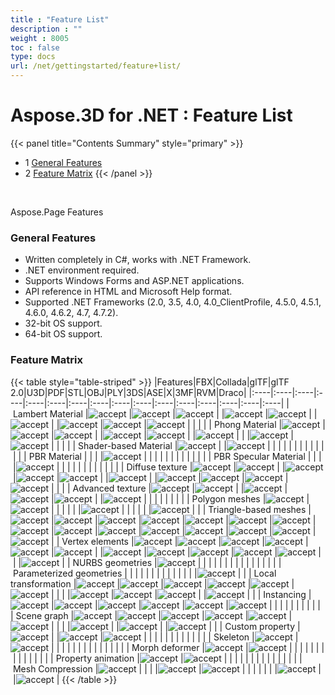 ```yaml
---
title : "Feature List" 
description : "" 
weight : 8005 
toc : false
type: docs
url: /net/gettingstarted/feature+list/
---
```


# Aspose.3D for .NET : Feature List


{{< panel title="Contents Summary" style="primary" >}}
*   1 [General Features](#general-features)
*   2 [Feature Matrix](#feature-matrix)
{{< /panel >}}
 

 

Aspose.Page Features

### General Features

*   Written completely in C#, works with .NET Framework.
*   .NET environment required.
*   Supports Windows Forms and ASP.NET applications.
*   API reference in HTML and Microsoft Help format.
*   Supported .NET Frameworks (2.0, 3.5, 4.0, 4.0\_ClientProfile, 4.5.0, 4.5.1, 4.6.0, 4.6.2, 4.7, 4.7.2).
*   32-bit OS support.
*   64-bit OS support.

### Feature Matrix

{{< table style="table-striped" >}}
|Features|FBX|Collada|glTF|glTF 2.0|U3D|PDF|STL|OBJ|PLY|3DS|ASE|X|3MF|RVM|Draco|
|:----|:----|:----|:----|:----|:----|:----|:----|:----|:----|:----|:----|:----|:----|:----|:----|
| Lambert Material |![accept](https://wiki.nanjing.dynabic.com/resources/icons/silk/accept.png) |![accept](https://wiki.nanjing.dynabic.com/resources/icons/silk/accept.png) |![accept](https://wiki.nanjing.dynabic.com/resources/icons/silk/accept.png) | |![accept](https://wiki.nanjing.dynabic.com/resources/icons/silk/accept.png) |![accept](https://wiki.nanjing.dynabic.com/resources/icons/silk/accept.png) | |![accept](https://wiki.nanjing.dynabic.com/resources/icons/silk/accept.png) | |![accept](https://wiki.nanjing.dynabic.com/resources/icons/silk/accept.png) |![accept](https://wiki.nanjing.dynabic.com/resources/icons/silk/accept.png) |![accept](https://wiki.nanjing.dynabic.com/resources/icons/silk/accept.png) | | | |
| Phong Material |![accept](https://wiki.nanjing.dynabic.com/resources/icons/silk/accept.png) |![accept](https://wiki.nanjing.dynabic.com/resources/icons/silk/accept.png) |![accept](https://wiki.nanjing.dynabic.com/resources/icons/silk/accept.png) | |![accept](https://wiki.nanjing.dynabic.com/resources/icons/silk/accept.png) |![accept](https://wiki.nanjing.dynabic.com/resources/icons/silk/accept.png) | |![accept](https://wiki.nanjing.dynabic.com/resources/icons/silk/accept.png) | | |![accept](https://wiki.nanjing.dynabic.com/resources/icons/silk/accept.png) |![accept](https://wiki.nanjing.dynabic.com/resources/icons/silk/accept.png) | | | |
| Shader-based Material |![accept](https://wiki.nanjing.dynabic.com/resources/icons/silk/accept.png) | |![accept](https://wiki.nanjing.dynabic.com/resources/icons/silk/accept.png) | | | | | | | | | | | | |
| PBR Material | | | |![accept](https://wiki.nanjing.dynabic.com/resources/icons/silk/accept.png) | | | | | | | | | | | |
| PBR Specular Material | | | |![accept](https://wiki.nanjing.dynabic.com/resources/icons/silk/accept.png) | | | | | | | | | | | |
| Diffuse texture |![accept](https://wiki.nanjing.dynabic.com/resources/icons/silk/accept.png) |![accept](https://wiki.nanjing.dynabic.com/resources/icons/silk/accept.png) | |![accept](https://wiki.nanjing.dynabic.com/resources/icons/silk/accept.png) |![accept](https://wiki.nanjing.dynabic.com/resources/icons/silk/accept.png) |![accept](https://wiki.nanjing.dynabic.com/resources/icons/silk/accept.png) | |![accept](https://wiki.nanjing.dynabic.com/resources/icons/silk/accept.png) | |![accept](https://wiki.nanjing.dynabic.com/resources/icons/silk/accept.png) |![accept](https://wiki.nanjing.dynabic.com/resources/icons/silk/accept.png) |![accept](https://wiki.nanjing.dynabic.com/resources/icons/silk/accept.png) |![accept](https://wiki.nanjing.dynabic.com/resources/icons/silk/accept.png) | | |
| Advanced texture |![accept](https://wiki.nanjing.dynabic.com/resources/icons/silk/accept.png) |![accept](https://wiki.nanjing.dynabic.com/resources/icons/silk/accept.png) | |![accept](https://wiki.nanjing.dynabic.com/resources/icons/silk/accept.png) |![accept](https://wiki.nanjing.dynabic.com/resources/icons/silk/accept.png) |![accept](https://wiki.nanjing.dynabic.com/resources/icons/silk/accept.png) | |![accept](https://wiki.nanjing.dynabic.com/resources/icons/silk/accept.png) | | | | | | | |
| Polygon meshes |![accept](https://wiki.nanjing.dynabic.com/resources/icons/silk/accept.png) |![accept](https://wiki.nanjing.dynabic.com/resources/icons/silk/accept.png) | | | | | |![accept](https://wiki.nanjing.dynabic.com/resources/icons/silk/accept.png) | | | | | |![accept](https://wiki.nanjing.dynabic.com/resources/icons/silk/accept.png) | |
| Triangle-based meshes |![accept](https://wiki.nanjing.dynabic.com/resources/icons/silk/accept.png) |![accept](https://wiki.nanjing.dynabic.com/resources/icons/silk/accept.png) |![accept](https://wiki.nanjing.dynabic.com/resources/icons/silk/accept.png) |![accept](https://wiki.nanjing.dynabic.com/resources/icons/silk/accept.png) |![accept](https://wiki.nanjing.dynabic.com/resources/icons/silk/accept.png) |![accept](https://wiki.nanjing.dynabic.com/resources/icons/silk/accept.png) |![accept](https://wiki.nanjing.dynabic.com/resources/icons/silk/accept.png) |![accept](https://wiki.nanjing.dynabic.com/resources/icons/silk/accept.png) |![accept](https://wiki.nanjing.dynabic.com/resources/icons/silk/accept.png) |![accept](https://wiki.nanjing.dynabic.com/resources/icons/silk/accept.png) |![accept](https://wiki.nanjing.dynabic.com/resources/icons/silk/accept.png) |![accept](https://wiki.nanjing.dynabic.com/resources/icons/silk/accept.png) |![accept](https://wiki.nanjing.dynabic.com/resources/icons/silk/accept.png) |![accept](https://wiki.nanjing.dynabic.com/resources/icons/silk/accept.png) |![accept](https://wiki.nanjing.dynabic.com/resources/icons/silk/accept.png) |
| Vertex elements |![accept](https://wiki.nanjing.dynabic.com/resources/icons/silk/accept.png) |![accept](https://wiki.nanjing.dynabic.com/resources/icons/silk/accept.png) |![accept](https://wiki.nanjing.dynabic.com/resources/icons/silk/accept.png) |![accept](https://wiki.nanjing.dynabic.com/resources/icons/silk/accept.png) |![accept](https://wiki.nanjing.dynabic.com/resources/icons/silk/accept.png) |![accept](https://wiki.nanjing.dynabic.com/resources/icons/silk/accept.png) | |![accept](https://wiki.nanjing.dynabic.com/resources/icons/silk/accept.png) |![accept](https://wiki.nanjing.dynabic.com/resources/icons/silk/accept.png) |![accept](https://wiki.nanjing.dynabic.com/resources/icons/silk/accept.png) |![accept](https://wiki.nanjing.dynabic.com/resources/icons/silk/accept.png) |![accept](https://wiki.nanjing.dynabic.com/resources/icons/silk/accept.png) | | |![accept](https://wiki.nanjing.dynabic.com/resources/icons/silk/accept.png) |
| NURBS geometries |![accept](https://wiki.nanjing.dynabic.com/resources/icons/silk/accept.png) | | | | | | | | | | | | | | |
| Parameterized geometries | | | | | | | | | | | | | |![accept](https://wiki.nanjing.dynabic.com/resources/icons/silk/accept.png) | |
| Local transformation |![accept](https://wiki.nanjing.dynabic.com/resources/icons/silk/accept.png) |![accept](https://wiki.nanjing.dynabic.com/resources/icons/silk/accept.png) |![accept](https://wiki.nanjing.dynabic.com/resources/icons/silk/accept.png) |![accept](https://wiki.nanjing.dynabic.com/resources/icons/silk/accept.png) |![accept](https://wiki.nanjing.dynabic.com/resources/icons/silk/accept.png) |![accept](https://wiki.nanjing.dynabic.com/resources/icons/silk/accept.png) | | | |![accept](https://wiki.nanjing.dynabic.com/resources/icons/silk/accept.png) |![accept](https://wiki.nanjing.dynabic.com/resources/icons/silk/accept.png) |![accept](https://wiki.nanjing.dynabic.com/resources/icons/silk/accept.png) | |![accept](https://wiki.nanjing.dynabic.com/resources/icons/silk/accept.png) | |
| Instancing |![accept](https://wiki.nanjing.dynabic.com/resources/icons/silk/accept.png) |![accept](https://wiki.nanjing.dynabic.com/resources/icons/silk/accept.png) |![accept](https://wiki.nanjing.dynabic.com/resources/icons/silk/accept.png) |![accept](https://wiki.nanjing.dynabic.com/resources/icons/silk/accept.png) |![accept](https://wiki.nanjing.dynabic.com/resources/icons/silk/accept.png) |![accept](https://wiki.nanjing.dynabic.com/resources/icons/silk/accept.png) | | | | | | | | | |
| Scene graph |![accept](https://wiki.nanjing.dynabic.com/resources/icons/silk/accept.png) |![accept](https://wiki.nanjing.dynabic.com/resources/icons/silk/accept.png) |![accept](https://wiki.nanjing.dynabic.com/resources/icons/silk/accept.png) |![accept](https://wiki.nanjing.dynabic.com/resources/icons/silk/accept.png) |![accept](https://wiki.nanjing.dynabic.com/resources/icons/silk/accept.png) |![accept](https://wiki.nanjing.dynabic.com/resources/icons/silk/accept.png) | | | |![accept](https://wiki.nanjing.dynabic.com/resources/icons/silk/accept.png) | |![accept](https://wiki.nanjing.dynabic.com/resources/icons/silk/accept.png) | |![accept](https://wiki.nanjing.dynabic.com/resources/icons/silk/accept.png) | |
| Custom property |![accept](https://wiki.nanjing.dynabic.com/resources/icons/silk/accept.png) | |![accept](https://wiki.nanjing.dynabic.com/resources/icons/silk/accept.png) |![accept](https://wiki.nanjing.dynabic.com/resources/icons/silk/accept.png) | | | | | | | | | | | |
| Skeleton |![accept](https://wiki.nanjing.dynabic.com/resources/icons/silk/accept.png) |![accept](https://wiki.nanjing.dynabic.com/resources/icons/silk/accept.png) | | | | | | | | | | | | | |
| Morph deformer |![accept](https://wiki.nanjing.dynabic.com/resources/icons/silk/accept.png) |![accept](https://wiki.nanjing.dynabic.com/resources/icons/silk/accept.png) | | | | | | | | | | | | | |
| Property animation |![accept](https://wiki.nanjing.dynabic.com/resources/icons/silk/accept.png) |![accept](https://wiki.nanjing.dynabic.com/resources/icons/silk/accept.png) | | | | | | | | | | | | | |
| Mesh Compression |![accept](https://wiki.nanjing.dynabic.com/resources/icons/silk/accept.png) | | | |![accept](https://wiki.nanjing.dynabic.com/resources/icons/silk/accept.png) |![accept](https://wiki.nanjing.dynabic.com/resources/icons/silk/accept.png) | | | | | | |![accept](https://wiki.nanjing.dynabic.com/resources/icons/silk/accept.png) | |![accept](https://wiki.nanjing.dynabic.com/resources/icons/silk/accept.png) |
{{< /table >}}


